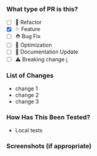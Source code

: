 <!-- You can choose the type of PR (Bug Fix, Refactor, Feature etc.) -->

### What type of PR is this?

- [ ] 🔨 Refactor
- [x] ✨ Feature
- [ ] ⛑️ Bug Fix
- [ ] 🚀 Optimization
- [ ] 📄 Documentation Update
- [ ] ⚠️ Breaking change [ℹ️](## 'Fix or feature that would cause existing functionality to not work as expected')

<!-- You can list all changes included in the PR -->

### List of Changes

- change 1
- change 2
- change 3

<!-- You can specify how you tested the tasks in the pr -->

### How Has This Been Tested?

- Local tests

<!-- You can add screenshots if necessary -->

### Screenshots (if appropriate)
